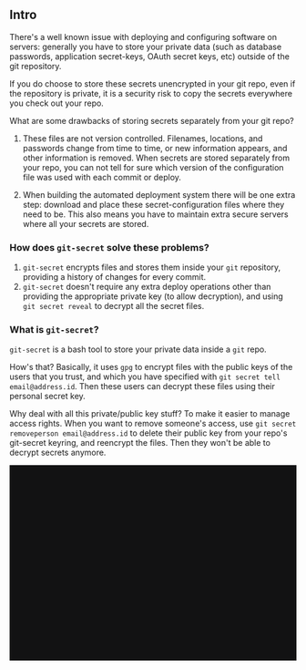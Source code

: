 
## Intro

There's a well known issue with deploying and configuring software on servers: 
generally you have to store your private data 
(such as database passwords, application secret-keys, OAuth secret keys, etc) 
outside of the git repository. 

If you do choose to store these secrets unencrypted in your git repo, 
even if the repository is private, it is a security risk to copy 
the secrets everywhere you check out your repo.

What are some drawbacks of storing secrets separately from your git repo?

1. These files are not version controlled. 
Filenames, locations, and passwords change from time to time,
or new information appears, and other information is removed. 
When secrets are stored separately from your repo,
you can not tell for sure which version of the configuration file was used with each commit
or deploy.

2. When building the automated deployment system there will be one extra step: 
download and place these secret-configuration files where they need to be. 
This also means you have to maintain extra secure servers where all your secrets are stored.


### How does `git-secret` solve these problems?

1. `git-secret` encrypts files and stores them inside your `git` repository, providing a history of changes for every commit.
2. `git-secret` doesn't require any extra deploy operations other than providing the appropriate
private key (to allow decryption), and using `git secret reveal`
to decrypt all the secret files.

### What is `git-secret`?

`git-secret` is a bash tool to store your private data inside a `git` repo. 

How's that? Basically, it uses `gpg` to encrypt files with the 
public keys of the users that you trust, and which you have specified with
`git secret tell email@address.id`.
Then these users can decrypt these files using their personal secret key. 

Why deal with all this private/public key stuff? 
To make it easier to manage access rights. 
When you want to remove someone's access, use `git secret removeperson email@address.id`
to delete their public key from your repo's git-secret keyring, and reencrypt the files. 
Then they won't be able to decrypt secrets anymore.

[![git-secret terminal preview](https://raw.githubusercontent.com/sobolevn/git-secret/master/git-secret.gif)](https://asciinema.org/a/41811?autoplay=1)
